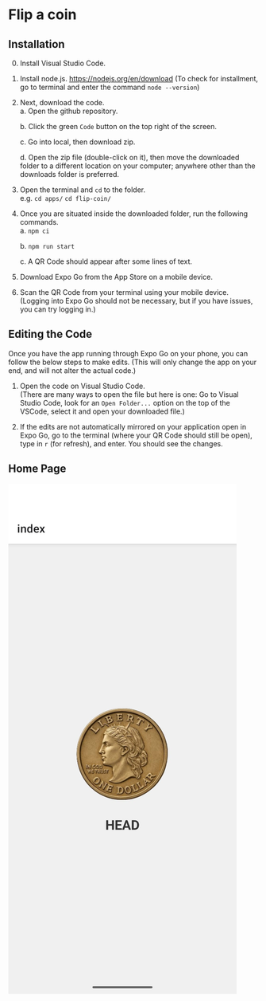 # Flip a coin

## Installation

0. Install Visual Studio Code.

1. Install node.js. 
https://nodejs.org/en/download
(To check for installment, go to terminal and enter the command ``` node --version ```)

2. Next, download the code.  
   a. Open the github repository.  

   b. Click the green ``` Code ``` button on the top right of the screen.  

   c. Go into local, then download zip.  

   d. Open the zip file (double-click on it), then move the downloaded folder to a different location on your computer; anywhere other than the downloads folder is preferred.  


3. Open the terminal and ```cd``` to the folder.  
e.g. ```cd apps/```  ```cd flip-coin/```

4. Once you are situated inside the downloaded folder, run the following commands.  
   a. ```npm ci```    

   b. ```npm run start```  

   c. A QR Code should appear after some lines of text.

5. Download Expo Go from the App Store on a mobile device.

6. Scan the QR Code from your terminal using your mobile device. (Logging into Expo Go should not be necessary, but if you have issues, you can try logging in.)


## Editing the Code
Once you have the app running through Expo Go on your phone, you can follow the below steps to make edits. (This will only change the app on your end, and will not alter the actual code.)

1. Open the code on Visual Studio Code.   
(There are many ways to open the file but here is one: Go to Visual Studio Code, look for an ```Open Folder...``` option on the top of the VSCode, select it and open your downloaded file.)

2. If the edits are not automatically mirrored on your application open in Expo Go, go to the terminal (where your QR Code should still be open), type in ```r``` (for refresh), and enter. You should see the changes.


## Home Page

![Home Page](./assets/images/home_coin.jpeg)